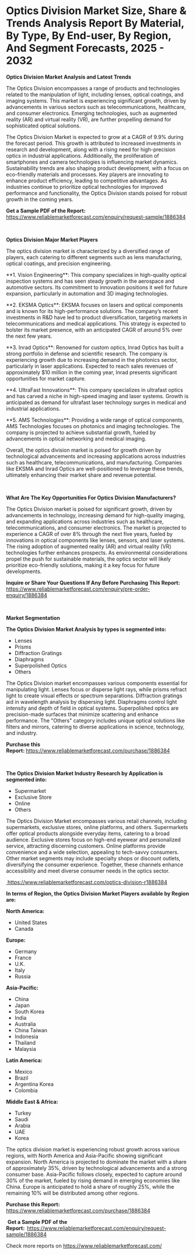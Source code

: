 <p><h1>Optics Division Market Size, Share & Trends Analysis Report By Material, By Type, By End-user, By Region, And Segment Forecasts, 2025 - 2032</h1></p><p><strong>Optics Division Market Analysis and Latest Trends</strong></p>
<p><p>The Optics Division encompasses a range of products and technologies related to the manipulation of light, including lenses, optical coatings, and imaging systems. This market is experiencing significant growth, driven by advancements in various sectors such as telecommunications, healthcare, and consumer electronics. Emerging technologies, such as augmented reality (AR) and virtual reality (VR), are further propelling demand for sophisticated optical solutions.</p><p>The Optics Division Market is expected to grow at a CAGR of 9.9% during the forecast period. This growth is attributed to increased investments in research and development, along with a rising need for high-precision optics in industrial applications. Additionally, the proliferation of smartphones and camera technologies is influencing market dynamics. Sustainability trends are also shaping product development, with a focus on eco-friendly materials and processes. Key players are innovating to enhance product efficiency, leading to competitive advantages. As industries continue to prioritize optical technologies for improved performance and functionality, the Optics Division stands poised for robust growth in the coming years.</p></p>
<p><strong>Get a Sample PDF of the Report:&nbsp;</strong> <a href="https://www.reliablemarketforecast.com/enquiry/request-sample/1886384?utm_campaign=2396&utm_medium=2&utm_source=Github&utm_content=ia&utm_term=08022025&utm_id=optics-division">https://www.reliablemarketforecast.com/enquiry/request-sample/1886384</a></p>
<p>&nbsp;</p>
<p><strong>Optics Division Major Market Players</strong></p>
<p><p>The optics division market is characterized by a diversified range of players, each catering to different segments such as lens manufacturing, optical coatings, and precision engineering. </p><p>**1. Vision Engineering**: This company specializes in high-quality optical inspection systems and has seen steady growth in the aerospace and automotive sectors. Its commitment to innovation positions it well for future expansion, particularly in automation and 3D imaging technologies.  </p><p>**2. EKSMA Optics**: EKSMA focuses on lasers and optical components and is known for its high-performance solutions. The company’s recent investments in R&D have led to product diversification, targeting markets in telecommunications and medical applications. This strategy is expected to bolster its market presence, with an anticipated CAGR of around 5% over the next few years.</p><p>**3. Inrad Optics**: Renowned for custom optics, Inrad Optics has built a strong portfolio in defense and scientific research. The company is experiencing growth due to increasing demand in the photonics sector, particularly in laser applications. Expected to reach sales revenues of approximately $10 million in the coming year, Inrad presents significant opportunities for market capture.</p><p>**4. UltraFast Innovations**: This company specializes in ultrafast optics and has carved a niche in high-speed imaging and laser systems. Growth is anticipated as demand for ultrafast laser technology surges in medical and industrial applications. </p><p>**5. AMS Technologies**: Providing a wide range of optical components, AMS Technologies focuses on photonics and imaging technologies. The company is projected to achieve substantial growth, fueled by advancements in optical networking and medical imaging.</p><p>Overall, the optics division market is poised for growth driven by technological advancements and increasing applications across industries such as healthcare, telecommunications, and manufacturing. Companies like EKSMA and Inrad Optics are well-positioned to leverage these trends, ultimately enhancing their market share and revenue potential.</p></p>
<p>&nbsp;</p>
<p><strong>What Are The Key Opportunities For Optics Division Manufacturers?</strong></p>
<p><p>The Optics Division market is poised for significant growth, driven by advancements in technology, increasing demand for high-quality imaging, and expanding applications across industries such as healthcare, telecommunications, and consumer electronics. The market is projected to experience a CAGR of over 8% through the next five years, fueled by innovations in optical components like lenses, sensors, and laser systems. The rising adoption of augmented reality (AR) and virtual reality (VR) technologies further enhances prospects. As environmental considerations propel the push for sustainable materials, the optics sector will likely prioritize eco-friendly solutions, making it a key focus for future developments.</p></p>
<p><strong>Inquire or Share Your Questions If Any Before Purchasing This Report:</strong> <a href="https://www.reliablemarketforecast.com/enquiry/pre-order-enquiry/1886384?utm_campaign=2396&utm_medium=2&utm_source=Github&utm_content=ia&utm_term=08022025&utm_id=optics-division">https://www.reliablemarketforecast.com/enquiry/pre-order-enquiry/1886384</a></p>
<p>&nbsp;</p>
<p><strong>Market Segmentation</strong></p>
<p><strong>The Optics Division Market Analysis by types is segmented into:</strong></p>
<p><ul><li>Lenses</li><li>Prisms</li><li>Diffraction Gratings</li><li>Diaphragms</li><li>Superpolished Optics</li><li>Others</li></ul></p>
<p><p>The Optics Division market encompasses various components essential for manipulating light. Lenses focus or disperse light rays, while prisms refract light to create visual effects or spectrum separations. Diffraction gratings aid in wavelength analysis by dispersing light. Diaphragms control light intensity and depth of field in optical systems. Superpolished optics are precision-made surfaces that minimize scattering and enhance performance. The "Others" category includes unique optical solutions like filters and mirrors, catering to diverse applications in science, technology, and industry.</p></p>
<p><strong>Purchase this Report:&nbsp;</strong><a href="https://www.reliablemarketforecast.com/purchase/1886384?utm_campaign=2396&utm_medium=2&utm_source=Github&utm_content=ia&utm_term=08022025&utm_id=optics-division">https://www.reliablemarketforecast.com/purchase/1886384</a></p>
<p>&nbsp;</p>
<p><strong>The Optics Division Market Industry Research by Application is segmented into:</strong></p>
<p><ul><li>Supermarket</li><li>Exclusive Store</li><li>Online</li><li>Others</li></ul></p>
<p><p>The Optics Division Market encompasses various retail channels, including supermarkets, exclusive stores, online platforms, and others. Supermarkets offer optical products alongside everyday items, catering to a broad audience. Exclusive stores focus on high-end eyewear and personalized service, attracting discerning customers. Online platforms provide convenience and a wide selection, appealing to tech-savvy consumers. Other market segments may include specialty shops or discount outlets, diversifying the consumer experience. Together, these channels enhance accessibility and meet diverse consumer needs in the optics sector.</p></p>
<p><a href="https://www.reliablemarketforecast.com/optics-division-r1886384?utm_campaign=2396&utm_medium=2&utm_source=Github&utm_content=ia&utm_term=08022025&utm_id=optics-division">&nbsp;https://www.reliablemarketforecast.com/optics-division-r1886384</a></p>
<p><strong>In terms of Region, the Optics Division Market Players available by Region are:</strong></p>
<p>
    <p> <strong> North America: </strong>
        <ul>
            <li>United States</li>
            <li>Canada</li>
        </ul>
        </p> 
    <p> <strong> Europe: </strong>
        <ul>
            <li>Germany</li>
            <li>France</li>
            <li>U.K.</li>
            <li>Italy</li>
            <li>Russia</li>
        </ul>
        </p> 
    <p> <strong> Asia-Pacific: </strong>
        <ul>
            <li>China</li>
            <li>Japan</li>
            <li>South Korea</li>
            <li>India</li>
            <li>Australia</li>
            <li>China Taiwan</li>
            <li>Indonesia</li>
            <li>Thailand</li>
            <li>Malaysia</li>
        </ul>
        </p> 
    <p> <strong> Latin America: </strong>
        <ul>
            <li>Mexico</li>
            <li>Brazil</li>
            <li>Argentina Korea</li>
            <li>Colombia</li>
        </ul>
        </p> 
    <p> <strong> Middle East & Africa: </strong>
        <ul>
            <li>Turkey</li>
            <li>Saudi</li>
            <li>Arabia</li>
            <li>UAE</li>
            <li>Korea</li>
        </ul>
    </p>
    </p>
<p><p>The optics division market is experiencing robust growth across various regions, with North America and Asia-Pacific showing significant expansion. North America is projected to dominate the market with a share of approximately 35%, driven by technological advancements and a strong consumer base. Asia-Pacific follows closely, expected to capture around 30% of the market, fueled by rising demand in emerging economies like China. Europe is anticipated to hold a share of roughly 25%, while the remaining 10% will be distributed among other regions.</p></p>
<p><strong>Purchase this Report: </strong><a href="https://www.reliablemarketforecast.com/purchase/1886384?utm_campaign=2396&utm_medium=2&utm_source=Github&utm_content=ia&utm_term=08022025&utm_id=optics-division">https://www.reliablemarketforecast.com/purchase/1886384</a></p>
<p>&nbsp;<strong>Get a Sample PDF of the Report:&nbsp;&nbsp;</strong><a href="https://www.reliablemarketforecast.com/enquiry/request-sample/1886384?utm_campaign=2396&utm_medium=2&utm_source=Github&utm_content=ia&utm_term=08022025&utm_id=optics-division">https://www.reliablemarketforecast.com/enquiry/request-sample/1886384</a></p>
<p><strong></strong></p>
<p>Check more reports on <a href="https://www.reliablemarketforecast.com/?utm_campaign=2396&utm_medium=2&utm_source=Github&utm_content=ia&utm_term=08022025&utm_id=optics-division">https://www.reliablemarketforecast.com/</a></p>